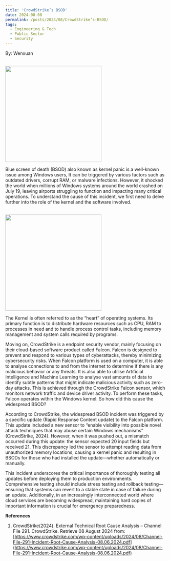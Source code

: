 ```yaml
---
title: 'CrowdStrike’s BSOD'
date: 2024-08-08
permalink: /posts/2024/08/CrowdStrike’s-BSOD/
tags:
  - Engineering & Tech
  - Public Sector
  - Security
---
```

By: Wenxuan

<br/><img src='/aboutme/images/BSOD.jpg' style='width:300px; height:auto;'>


Blue screen of death (BSOD) also known as kernel panic is a well-known issue among Windows users, It can be triggered by various factors such as outdated drivers, corrupt RAM, or malware infections. However, it shocked the world when millions of Windows systems around the world crashed on July 19, leaving airports struggling to function and impacting many critical operations. To understand the cause of this incident, we first need to delve further into the role of the kernel and the software involved. 

<br/><img src='/aboutme/images/kernel.jpg' style='width:300px; height:auto;'>

The Kernel is often referred to as the “heart” of operating systems. Its primary function is to distribute hardware resources such as CPU, RAM to processes in need and to handle process control tasks, including memory management and system calls required by programs.

Moving on, CrowdStrike is a endpoint security vendor, mainly focusing on their cloud-based software product called Falcon. Falcon is designed to prevent and respond to various types of cyberattacks, thereby minimizing cybersecurity risks. When Falcon platform is used on a computer, it is able to analyse connections to and from the internet to determine if there is any malicious behavior or any threats. It is also able to utilise Artificial Intelligence and Machine Learning to analyse vast amounts of data to identify subtle patterns that might indicate malicious activity such as zero-day attacks. This is achieved through the CrowdStrike Falcon sensor, which monitors network traffic and device driver activity. To perform these tasks, Falcon operates within the Windows kernel. So how did this cause the widespread BSOD?

According to CrowdStrike, the widespread BSOD incident was triggered by a specific update (Rapid Response Content update) to the Falcon platform. This update included a new sensor to “enable visibility into possible novel attack techniques that may abuse certain Windows mechanisms” (CrowdStrike, 2024). However, when it was pushed out, a mismatch occurred during this update: the sensor expected 20 input fields but received 21. This discrepancy led the sensor to attempt reading data from unauthorized memory locations, causing a kernel panic and resulting in BSODs for those who had installed the update—whether automatically or manually.

This incident underscores the critical importance of thoroughly testing all updates before deploying them to production environments. Comprehensive testing should include stress testing and rollback testing—ensuring that systems can revert to a stable state in case of failure during an update. Additionally, in an increasingly interconnected world where cloud services are becoming widespread, maintaining hard copies of important information is crucial for emergency preparedness.

**References**
1. CrowdStrike(2024). External Technical Root Cause Analysis – Channel File 291. CrowdStrike. Retrieve 08 August 2024 from: [https://www.crowdstrike.com/wp-content/uploads/2024/08/Channel-File-291-Incident-Root-Cause-Analysis-08.06.2024.pdf](https://www.crowdstrike.com/wp-content/uploads/2024/08/Channel-File-291-Incident-Root-Cause-Analysis-08.06.2024.pdf)
